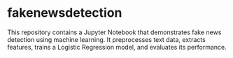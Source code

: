 # fakenewsdetection
This repository contains a Jupyter Notebook that demonstrates fake news detection using machine learning. It preprocesses text data, extracts features, trains a Logistic Regression model, and evaluates its performance.
